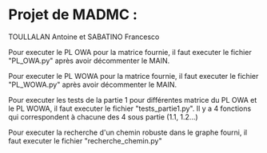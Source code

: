 # Projet de MADMC : 
TOULLALAN Antoine et SABATINO Francesco 

Pour executer le PL OWA pour la matrice fournie, il faut executer le fichier "PL_OWA.py" après avoir décommenter le MAIN.

Pour executer le PL WOWA pour la matrice fournie, il faut executer le fichier "PL_WOWA.py" après avoir décommenter le MAIN.

Pour executer les tests de la partie 1 pour différentes matrice du PL OWA et le PL WOWA, il faut executer le fichier "tests_partie1.py". Il y a 4 fonctions qui correspondent à chacune des 4 sous partie (1.1, 1.2...)

Pour executer la recherche d'un chemin robuste dans le graphe fourni, il faut executer le fichier "recherche_chemin.py" 

